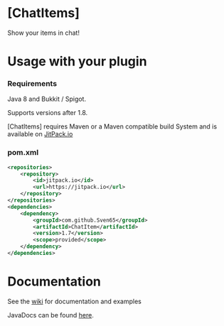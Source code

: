 # [ChatItems]
Show your items in chat!

# Usage with your plugin

### Requirements

Java 8 and Bukkit / Spigot.

Supports versions after 1.8.

[ChatItems] requires Maven or a Maven compatible build System and is available on [JitPack.io](https://jitpack.io/#Sven65/Item-Names)

### pom.xml

```xml
<repositories>
	<repository>
		<id>jitpack.io</id>
		<url>https://jitpack.io</url>
	</repository>
</repositories>
<dependencies>
    <dependency>
        <groupId>com.github.Sven65</groupId>
        <artifactId>ChatItem</artifactId>
        <version>1.7</version>
        <scope>provided</scope>
    </dependency>
</dependencies>
```
# Documentation

See the [wiki](https://github.com/Sven65/ChatItem/wiki) for documentation and examples

JavaDocs can be found [here](https://mackan.xyz/ChatItem/).